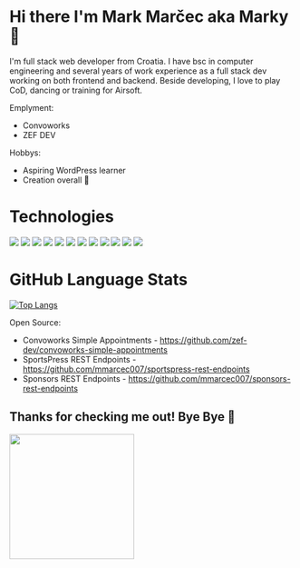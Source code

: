 # Hi there I'm Mark Marčec aka Marky👋

I'm full stack web developer from Croatia. I have bsc in computer engineering and several years of work experience as a full stack dev working on both frontend and backend. 
Beside developing, I love to play CoD, dancing or training for Airsoft.

Emplyment:
* Convoworks
* ZEF DEV

Hobbys:
* Aspiring WordPress learner 
* Creation overall 🎨

# Technologies

![](https://img.shields.io/badge/Code-JavaScript-informational?style=flat&logo=javascript&color=2bbc8a)
![](https://img.shields.io/badge/Code-Angular-informational?style=flat&logo=angular&color=2bbc8a)
![](https://img.shields.io/badge/Code-React-informational?style=flat&logo=react&color=2bbc8a)
![](https://img.shields.io/badge/Code-Redux-informational?style=flat&logo=redux&color=2bbc8a)
![](https://img.shields.io/badge/Code-php-informational?style=flat&logo=php&color=2bbc8a)
![](https://img.shields.io/badge/Cloud-Digital_Ocean-informational?style=flat&logo=digitalocean&color=2bbc8a)
![](https://img.shields.io/badge/Cloud-Nginx-informational?style=flat&logo=nginx&color=2bbc8a)
![](https://img.shields.io/badge/OS-Linux-informational?style=flat&logo=linux&color=2bbc8a)
![](https://img.shields.io/badge/Technology-Alexa-informational?style=flat&logo=AmazonAlexa&color=2bbc8a)
![](https://img.shields.io/badge/Technology-WordPress-informational?style=flat&logo=WordPress&color=2bbc8a)
![](https://img.shields.io/badge/Tools-Github-informational?style=flat&logo=Github&color=2bbc8a)
![](https://img.shields.io/badge/Tools-PhpStorm-informational?style=flat&logo=PhpStorm&color=2bbc8a)

# GitHub Language Stats

[![Top Langs](https://github-readme-stats.vercel.app/api/top-langs/?username=mmarcec007&layout=compact&theme=dark)](https://github.com/anuraghazra/github-readme-stats)

Open Source:
* Convoworks Simple Appointments - https://github.com/zef-dev/convoworks-simple-appointments
* SportsPress REST Endpoints - https://github.com/mmarcec007/sportspress-rest-endpoints
* Sponsors REST Endpoints - https://github.com/mmarcec007/sponsors-rest-endpoints


## Thanks for checking me out! Bye Bye 🤪
<img src="https://c.tenor.com/Ux64jVIE2pQAAAAC/bye-tata.gif" width="220"/>
